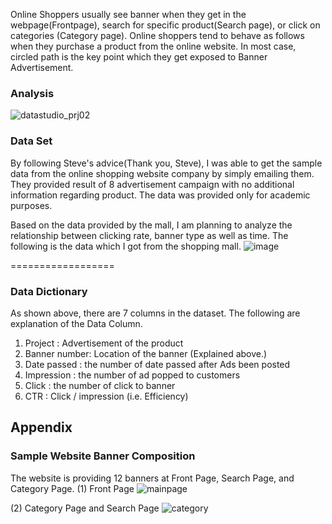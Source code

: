 Online Shoppers usually see banner when they get in the webpage(Frontpage), search for specific product(Search page), or click on categories (Category page). Online shoppers tend to behave as follows when they purchase a product from the online website. In most case, circled path is the key point which they get exposed to Banner Advertisement.

###  Analysis

![datastudio_prj02](https://cloud.githubusercontent.com/assets/19519829/17647104/ebfe5b5a-61b1-11e6-95e8-68d4bfe342e4.png)

### Data Set
By following Steve's advice(Thank you, Steve), I was able to get the sample data from the online shopping website company by simply emailing them. They provided result of 8 advertisement campaign with no additional information regarding product. The data was provided only for academic purposes.

Based on the data provided by the  mall, I am planning to analyze the relationship between clicking rate, banner type as well as time. The following is the data which I got from the shopping mall.
![image](https://cloud.githubusercontent.com/assets/19519829/17114381/9ee04ffc-527c-11e6-8135-4b2bf60772fa.png)

==================
### Data Dictionary

As shown above, there are 7 columns in the dataset.
The following are explanation of the Data Column.

1. Project : Advertisement of the product
2. Banner number: Location of the banner (Explained above.)
3. Date passed : the number of date passed after Ads been posted
4. Impression : the number of ad popped to customers
5. Click : the number of click to banner
6. CTR : Click / impression (i.e. Efficiency)


## Appendix

### Sample Website Banner Composition

The website is providing 12 banners at Front Page, Search Page, and Category Page.
(1) Front Page
![mainpage](https://cloud.githubusercontent.com/assets/19519829/17295825/38ad4a28-57cc-11e6-8c5b-2da5e2c14ff5.png)

(2) Category Page and Search Page
![category](https://cloud.githubusercontent.com/assets/19519829/17295828/3a46ebe6-57cc-11e6-8114-b4c72588dd8b.png)
